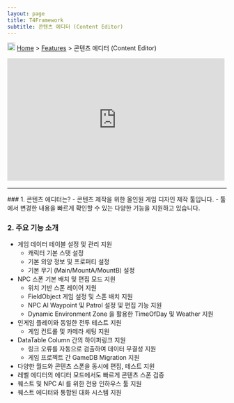 ```yaml
---
layout: page
title: T4Framework
subtitle: 콘텐츠 에디터 (Content Editor)
---
```

<img src="https://t4framework.com/img/Folders2.png" width="18px" height="18px"> [Home](https://t4framework.com/index) > [Features](https://t4framework.com/T4Framework_Features) > 콘텐츠 에디터 (Content Editor)
<style> .embed-container { position: relative; padding-bottom: 56.25%; height: 0; overflow: hidden; max-width: 100%; } .embed-container iframe, .embed-container object, .embed-container embed { position: absolute; top: 0%; left: 0%; width: 99%; height: 99%; } </style>
<div class='embed-container'><iframe src='https://www.youtube.com/embed/9Y4CckVJKWI' frameborder='0' allowfullscreen></iframe></div>
<hr>
### 1. 콘텐츠 에디터는?
- 콘텐츠 제작을 위한 올인원 게임 디자인 제작 툴입니다.
- 툴에서 변경한 내용을 빠르게 확인할 수 있는 다양한 기능을 지원하고 있습니다.

### 2. 주요 기능 소개
- 게임 데이터 테이블 설정 및 관리 지원
  - 캐릭터 기본 스탯 설정
  - 기본 외양 정보 및 프로퍼티 설정
  - 기본 무기 (Main/MountA/MountB) 설정
- NPC 스폰 기본 배치 및 편집 모드 지원
  - 위치 기반 스폰 레이어 지원
  - FieldObject 게임 설정 및 스폰 배치 지원
  - NPC AI Waypoint 및 Patrol 설정 및 편집 기능 지원
  - Dynamic Environment Zone 을 활용한 TimeOfDay 및 Weather 지원
- 인게임 플레이와 동일한 전투 테스트 지원
  - 게임 컨트롤 및 카메라 세팅 지원
- DataTable Column 간의 하이퍼링크 지원
  - 링크 오류를 자동으로 검출하여 데이터 무결성 지원
  - 게임 프로젝트 간 GameDB Migration 지원
- 다양한 월드와 콘텐츠 스폰을 동시에 편집, 테스트 지원
- 레벨 에디터의 에디터 모드에서도 빠르게 콘텐츠 스폰 검증
- 퀘스트 및 NPC AI 를 위한 전용 인하우스 툴 지원
- 퀘스트 에디터와 통합된 대화 시스템 지원
<br>
